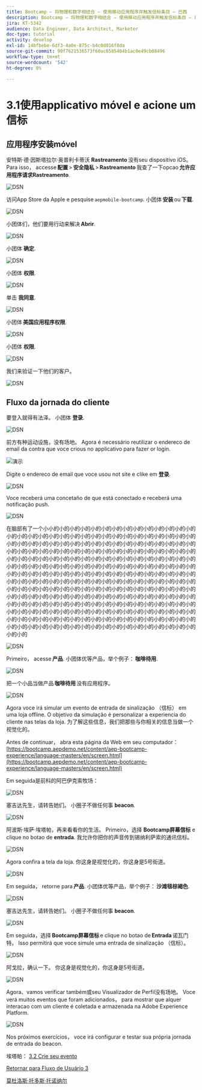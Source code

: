 ```yaml
---
title: Bootcamp — 将物理和数字相结合 — 使用移动应用程序并触发信标条目 — 巴西
description: Bootcamp — 将物理和数字相结合 — 使用移动应用程序并触发信标条目 — 巴西
jira: KT-5342
audience: Data Engineer, Data Architect, Marketer
doc-type: tutorial
activity: develop
exl-id: 14bfbebe-6df3-4a0e-875c-b4c0d016f8da
source-git-commit: 90f7621536573f60ac6585404b1ac0e49cb08496
workflow-type: tm+mt
source-wordcount: '542'
ht-degree: 0%

---
```


# 3.1使用applicativo móvel e acione um信标

## 应用程序安装móvel

安特斯·德·因斯塔拉尔·奥普利卡蒂沃 **Rastreamento** 没有seu dispositivo iOS。 Para isso， accesse **配置** > **安全隐私** > **Rastreamento** 我查了一下opcao **允许应用程序请求Rastreamento**.

![DSN](./../uc3/images/app4.png)

访问App Store da Apple e pesquise `aepmobile-bootcamp`. 小团体 **安装** ou **下载**.

![DSN](./../uc3/images/app1.png)

小团体们，他们要用行动来解决 **Abrir**.

![DSN](./../uc3/images/app2.png)

小团体 **确定**.

![DSN](./../uc3/images/app9.png)

小团体 **权限**.

![DSN](./../uc3/images/app3.png)

单击 **我同意**.

![DSN](./../uc3/images/app7.png)

小团体 **美国应用程序权限**.

![DSN](./../uc3/images/app8.png)

小团体 **权限**.

![DSN](./../uc3/images/app5.png)

我们来验证一下他们的客户。

![DSN](./../uc3/images/app12.png)

## Fluxo da jornada do cliente

要登入就得有法泽。 小团体 **登录**.

![DSN](./images/app13.png)

前方有种运动设施，没有场地。 Agora é necessário reutilizar o endereco de email da contra que voce crious no applicativo para fazer or login.

![演示](./images/pv1.png)

Digite o endereco de email que voce usou not site e clike em **登录**.

![DSN](./images/app14.png)

Voce receberá uma concetaño de que está conectado e receberá uma notificação push.

![DSN](./images/app15.png)

在脑部有了一个小小的小的小的小的小的小的小的小的小的小的小的小的小的小的小的小的小的小的小的小的小的小的小的小的小的小的小的小的小的小的小的小的小的小的小的小的小的小的小的小的小的小的小的小的小的小的小的小的小的小的小的小的小的小的小的小的小的小的小的小的小的小的小的小的小的小的小的小的小的小的小的小的小的小的小的小的小的小的小的小的小的小的小的小的小的小的小的小的小的小的小的小的小的小的小的小的小的小的小的小的小的小的小的小的小的小的小的小的小的小的小的小的小的小的小的小的小的小的小的小的小的小的小的小的小的小的小的小的小的小的小的小的小的小的小的小的小的小的小的小的小的小的小的小的小的小的小的小的小的小的小的小的小的小的小的小的小的小的小的小的小的小的小的小的小的小的小的小的小的小的小的小的小的小的小的小的小的小的小的小的小的小的小的小的小的小的小的小的小的小的小的小的小的小的小的小的小的小的小的小的小的小的小的小的小的小的小的小的小的小的小的小的小的小的小的小的小的小的小的小的小的小的小的小的小的小的小的小的小的小的小的小的小的小的小的小的小的小的小的小的小的小的小的小的小的小的小的小的小的小的

![DSN](./images/app17.png)

Primeiro， acesse **产品**. 小团体优等产品，举个例子： **咖啡待用**.

![DSN](./images/app19.png)

把一个小品当做产品 **咖啡待用** 没有应用程序。

![DSN](./images/app20.png)

Agora voce irá simular um evento de entrada de sinalização （信标） em uma loja offline. O objetivo da simulação é personalizar a experiencia do cliente nas telas da loja. 为了解这些信息，我们把那些与你相关的信息当做一个视觉化的。

Antes de continuar， abra esta página da Web em seu computador： [https://bootcamp.aepdemo.net/content/aep-bootcamp-experience/language-masters/en/screen.html](https://bootcamp.aepdemo.net/content/aep-bootcamp-experience/language-masters/en/screen.html)

Em seguida是前科的阿巴伊克索牧场：

![DSN](./images/screen1.png)

塞吉达先生，请转告她们。 小圈子不做任何事 **beacon**.

![DSN](./images/app23.png)

阿波斯·埃萨·埃塔帕，再来看看你的生活。 Primeiro，选择 **Bootcamp屏幕信标** e clique no botao de **entrada**. 我允许你把你的声音传到锡纳利萨索的通讯信标。

![DSN](./images/app21.png)

Agora confira a tela da loja. 你这身是视觉化的，你这身是5号街道。

![DSN](./images/screen2.png)

Em seguida， retorne para **产品**. 小团体优等产品，举个例子： **沙滩毯棕褐色**.

![DSN](./images/app22.png)

塞吉达先生，请转告她们。 小圈子不做任何事 **beacon**.

![DSN](./images/app23.png)

Em seguida，选择 **Bootcamp屏幕信标** e clique no botao de **Entrada** 诺瓦门特。 Isso permitirá que voce simule uma entrada de sinalização （信标）。

![DSN](./images/app21.png)

阿戈拉，确认一下。 你这身是视觉化的，你这身是5号街道。

![DSN](./images/screen3.png)

Agora、vamos verificar também或seu Visualizador de Perfil没有场地。 Voce verá muitos eventos que foram adicionados， para mostrar que alquer interacao com um cliente é coletada e armazenada na Adobe Experience Platform.

![DSN](./images/screen4.png)

Nos próximos exercícios， voce irá configurar e testar sua própria jornada de entrada do beacon.

埃塔帕： [3.2 Crie seu evento](./ex2.md)

[Retornar para Fluxo de Usuário 3](./uc3.md)

[莫杜洛斯·托多斯·托诺纳尔](../../overview.md)
